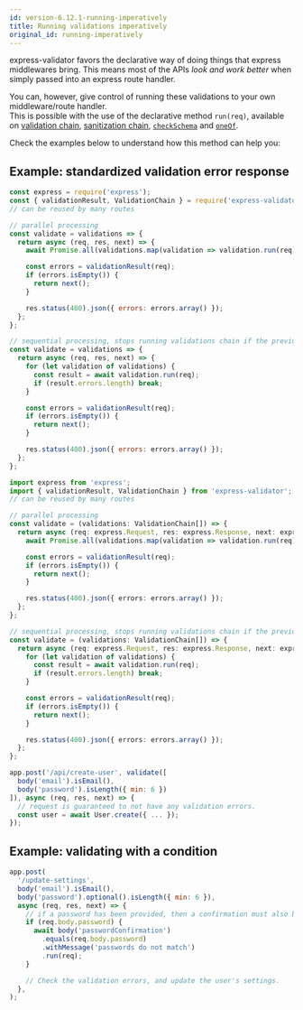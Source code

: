 ```yaml
---
id: version-6.12.1-running-imperatively
title: Running validations imperatively
original_id: running-imperatively
---
```


express-validator favors the declarative way of doing things that express middlewares bring.
This means most of the APIs _look and work better_ when simply passed into an express route handler.

You can, however, give control of running these validations to your own middleware/route handler.  
This is possible with the use of the declarative method `run(req)`, available on
[validation chain](api-validation-chain.md#runreq-options), [sanitization chain](api-sanitization-chain.md#runreq), [`checkSchema`](api-check.md#checkschemaschema) and [`oneOf`](api-check.md#oneofvalidationchains-message).

Check the examples below to understand how this method can help you:

## Example: standardized validation error response

<!--DOCUSAURUS_CODE_TABS-->
<!--JavaScript-->

```js
const express = require('express');
const { validationResult, ValidationChain } = require('express-validator');
// can be reused by many routes

// parallel processing
const validate = validations => {
  return async (req, res, next) => {
    await Promise.all(validations.map(validation => validation.run(req)));

    const errors = validationResult(req);
    if (errors.isEmpty()) {
      return next();
    }

    res.status(400).json({ errors: errors.array() });
  };
};

// sequential processing, stops running validations chain if the previous one have failed.
const validate = validations => {
  return async (req, res, next) => {
    for (let validation of validations) {
      const result = await validation.run(req);
      if (result.errors.length) break;
    }

    const errors = validationResult(req);
    if (errors.isEmpty()) {
      return next();
    }

    res.status(400).json({ errors: errors.array() });
  };
};
```

<!--TypeScript-->

```typescript
import express from 'express';
import { validationResult, ValidationChain } from 'express-validator';
// can be reused by many routes

// parallel processing
const validate = (validations: ValidationChain[]) => {
  return async (req: express.Request, res: express.Response, next: express.NextFunction) => {
    await Promise.all(validations.map(validation => validation.run(req)));

    const errors = validationResult(req);
    if (errors.isEmpty()) {
      return next();
    }

    res.status(400).json({ errors: errors.array() });
  };
};

// sequential processing, stops running validations chain if the previous one have failed.
const validate = (validations: ValidationChain[]) => {
  return async (req: express.Request, res: express.Response, next: express.NextFunction) => {
    for (let validation of validations) {
      const result = await validation.run(req);
      if (result.errors.length) break;
    }

    const errors = validationResult(req);
    if (errors.isEmpty()) {
      return next();
    }

    res.status(400).json({ errors: errors.array() });
  };
};
```

<!--END_DOCUSAURUS_CODE_TABS-->

```js
app.post('/api/create-user', validate([
  body('email').isEmail(),
  body('password').isLength({ min: 6 })
]), async (req, res, next) => {
  // request is guaranteed to not have any validation errors.
  const user = await User.create({ ... });
});
```

## Example: validating with a condition

```js
app.post(
  '/update-settings',
  body('email').isEmail(),
  body('password').optional().isLength({ min: 6 }),
  async (req, res, next) => {
    // if a password has been provided, then a confirmation must also be provided.
    if (req.body.password) {
      await body('passwordConfirmation')
        .equals(req.body.password)
        .withMessage('passwords do not match')
        .run(req);
    }

    // Check the validation errors, and update the user's settings.
  },
);
```
